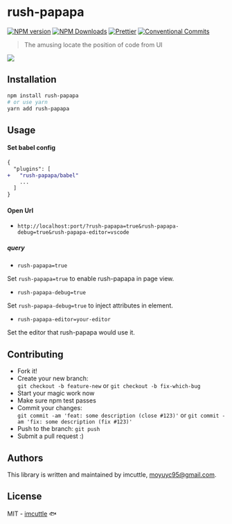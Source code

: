 # rush-papapa

<!--[![Build status](https://img.shields.io/travis/imcuttle/rush-papapa/master.svg?style=flat-square)](https://travis-ci.org/imcuttle/rush-papapa)
[![Test coverage](https://img.shields.io/codecov/c/github/imcuttle/rush-papapa.svg?style=flat-square)](https://codecov.io/github/imcuttle/rush-papapa?branch=master)-->

[![NPM version](https://img.shields.io/npm/v/rush-papapa.svg?style=flat-square)](https://www.npmjs.com/package/rush-papapa)
[![NPM Downloads](https://img.shields.io/npm/dm/rush-papapa.svg?style=flat-square&maxAge=43200)](https://www.npmjs.com/package/rush-papapa)
[![Prettier](https://img.shields.io/badge/code_style-prettier-ff69b4.svg?style=flat-square)](https://prettier.io/)
[![Conventional Commits](https://img.shields.io/badge/Conventional%20Commits-1.0.0-yellow.svg?style=flat-square)](https://conventionalcommits.org)

> The amusing locate the position of code from UI

<img align="center" src="https://i.loli.net/2018/12/15/5c146d5ca7cb4.gif"/>

## Installation

```bash
npm install rush-papapa
# or use yarn
yarn add rush-papapa
```

## Usage

#### Set babel config

```diff
{
  "plugins": [
+   "rush-papapa/babel"
    ...
  ]
}
```

#### Open Url

- `http://localhost:port/?rush-papapa=true&rush-papapa-debug=true&rush-papapa-editor=vscode`

##### query

- `rush-papapa=true`

Set `rush-papapa=true` to enable rush-papapa in page view.

- `rush-papapa-debug=true`

Set `rush-papapa-debug=true` to inject attributes in element.

- `rush-papapa-editor=your-editor`

Set the editor that rush-papapa would use it.

## Contributing

- Fork it!
- Create your new branch:  
  `git checkout -b feature-new` or `git checkout -b fix-which-bug`
- Start your magic work now
- Make sure npm test passes
- Commit your changes:  
  `git commit -am 'feat: some description (close #123)'` or `git commit -am 'fix: some description (fix #123)'`
- Push to the branch: `git push`
- Submit a pull request :)

## Authors

This library is written and maintained by imcuttle, <a href="mailto:moyuyc95@gmail.com">moyuyc95@gmail.com</a>.

## License

MIT - [imcuttle](https://github.com/imcuttle) 🐟
